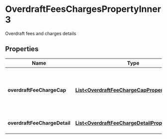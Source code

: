 

# OverdraftFeesChargesPropertyInner3

Overdraft fees and charges details

## Properties

| Name | Type | Description | Notes |
|------------ | ------------- | ------------- | -------------|
|**overdraftFeeChargeCap** | [**List&lt;OverdraftFeeChargeCapProperty1Inner&gt;**](OverdraftFeeChargeCapProperty1Inner.md) | Details about any caps (maximum charges) that apply to a particular fee/charge |  [optional] |
|**overdraftFeeChargeDetail** | [**List&lt;OverdraftFeeChargeDetailPropertyInner3&gt;**](OverdraftFeeChargeDetailPropertyInner3.md) | Details about the fees/charges |  |



